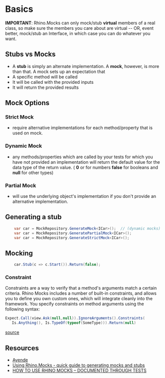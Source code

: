 # Basics
__IMPORTANT__: Rhino.Mocks can only mock/stub __virtual__ members of a real class, so make sure the members you care about are virtual -- OR, event better, mock/stub an Interface, in which case you can do whatever you want.

## Stubs vs Mocks
* A __stub__ is simply an alternate implementation. A __mock__, however, is more than that. A mock sets up an expectation that
* A specific method will be called
* It will be called with the provided inputs
* It will return the provided results

## Mock Options
### Strict Mock
*  require alternative implementations for each method/property that is used on mock.
### Dynamic Mock
*  any methods/properties which are called by your tests for which you have not provided an implementation will return the default value for the data type of the return value. ( __0__ or for numbers __false__ for booleans and __null__ for other types)
### Partial Mock
* will use the underlying object's implementation if you don't provide an alternative implementation.


## Generating a stub
```csharp
    var car = MockRepository.GenerateMock<ICar>();  // (dynamic mocks)
    var car = MockRepository.GeneratePartialMock<ICar>();
    var car = MockRepository.GenerateStrictMock<ICar>();
```

## Mocking
```csharp
    car.Stub(c => c.Start()).Return(false);
```
### Constraint
Constraints are a way to verify that a method's arguments match a certain criteria. Rhino Mocks includes a number of built-in constraints, and allows you to define you own custom ones, which will integrate cleanly into the framework. You specify constraints on method arguments using the following syntax:

```csharp
Expect.Call(view.Ask(null,null)).IgnoreArguments().Constraints(
   Is.Anything(), Is.TypeOf(typeof(SomeType))).Return(null)
```
[source](https://ayende.com/wiki/Rhino+Mocks+Constraints.ashx?AspxAutoDetectCookieSupport=1)


## Resources
* [Ayende](https://ayende.com/wiki/MainPage.ashx)
* [Using Rhino.Mocks - quick guide to generating mocks and stubs](http://www.wrightfully.com/using-rhino-mocks-quick-guide-to-generating-mocks-and-stubs/)
* [HOW TO USE RHINO MOCKS – DOCUMENTED THROUGH TESTS](http://jonkruger.com/blog/2010/03/12/how-to-use-rhino-mocks-documented-through-tests/)